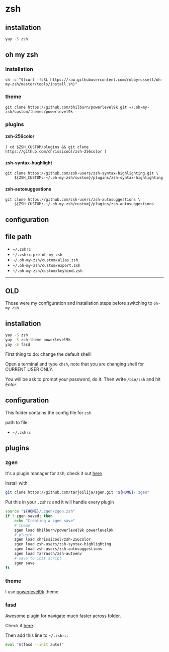 # zsh

## installation

```bash
yay -S zsh
```

## oh my zsh

### installation

```
sh -c "$(curl -fsSL https://raw.githubusercontent.com/robbyrussell/oh-my-zsh/master/tools/install.sh)"
```

### theme

```
git clone https://github.com/bhilburn/powerlevel9k.git ~/.oh-my-zsh/custom/themes/powerlevel9k
```

### plugins

#### zsh-256color

```
( cd $ZSH_CUSTOM/plugins && git clone https://github.com/chrissicool/zsh-256color )
```

#### zsh-syntax-hughlight

```
git clone https://github.com/zsh-users/zsh-syntax-highlighting.git \
    ${ZSH_CUSTOM:-~/.oh-my-zsh/custom}/plugins/zsh-syntax-highlighting
```

#### zsh-autosuggestions

```
git clone https://github.com/zsh-users/zsh-autosuggestions \
    ${ZSH_CUSTOM:-~/.oh-my-zsh/custom}/plugins/zsh-autosuggestions
```

## configuration

## file path

- `~/.zshrc`
- `~/.zshrc.pre-oh-my-zsh`
- `~/.oh-my-zsh/custom/alias.zsh`
- `~/.oh-my-zsh/custom/export.zsh`
- `~/.oh-my-zsh/custom/keybind.zsh`

---

## OLD

Those were my configuration and installation steps before switching to
`oh-my-zsh`

## installation

```bash
yay -S zsh
yay -S zsh-theme-powerlevel9k
yay -S fasd
```

First thing to do: change the default shell!

Open a terminal and type `chsh`, note that you are changing shell for CURRENT
USER ONLY.

You will be ask to prompt your password, do it. Then write `/bin/zsh` and hit
_Enter_.

## configuration

This folder contains the config file for `zsh`.

path to file:
- `~/.zshrc`

## plugins

### zgen

It's a plugin manager for zsh, check it out
[here](https://github.com/tarjoilija/zgen)

Install with:
```bash
git clone https://github.com/tarjoilija/zgen.git "${HOME}/.zgen"
```
Put this in your `.zshrc` and it will handle every plugin
```bash
source "${HOME}/.zgen/zgen.zsh"
if ! zgen saved; then
    echo "Creating a zgen save"
    # theme
    zgen load bhilburn/powerlevel9k powerlevel9k
    # plugin
    zgen load chrissicool/zsh-256color
    zgen load zsh-users/zsh-syntax-highlighting
    zgen load zsh-users/zsh-autosuggestions
    zgen load Tarrasch/zsh-autoenv
    # save to init script
    zgen save
fi
```

### theme

I use [powerlevel9k](https://github.com/bhilburn/powerlevel9k) theme.

### fasd

Awesome plugin for navigate much faster across folder.

Check it [here](https://github.com/clvv/fasd).

Then add this line to `~/.zshrc`:
```bash
eval "$(fasd --init auto)"
```
